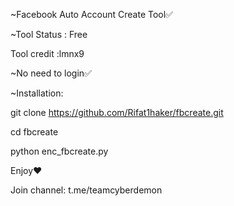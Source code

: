 ~Facebook Auto Account Create Tool✅

~Tool Status : Free

Tool credit :lmnx9

~No need to login✅

~Installation:

git clone https://github.com/Rifat1haker/fbcreate.git

cd fbcreate

python enc_fbcreate.py

Enjoy❤️

Join channel: t.me/teamcyberdemon
